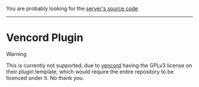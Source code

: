You are probably looking for the [server's source code](../src/)

---

# Vencord Plugin

> [!WARNING]  
> This is currently not supported, due to [vencord](https://vencord.dev) having the GPLv3 license on their
> plugin template, which would require the entire repository to be licenced under it. No thank you.